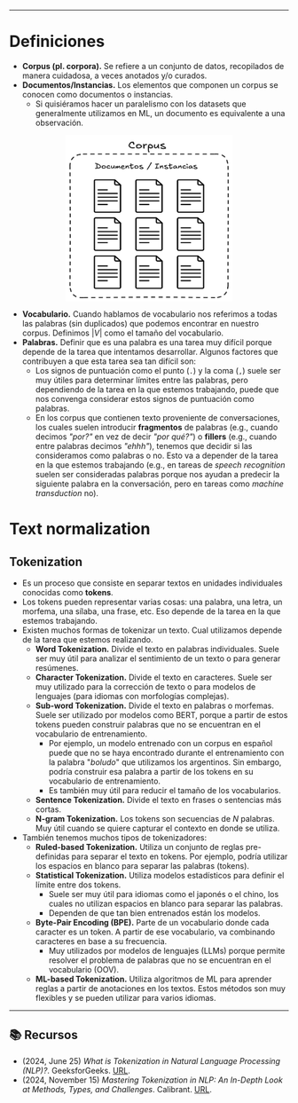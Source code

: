 ***

# Definiciones

- **Corpus (pl. corpora).** Se refiere a un conjunto de datos, recopilados de manera cuidadosa, a veces anotados y/o curados.
- **Documentos/Instancias.** Los elementos que componen un corpus se conocen como documentos o instancias.
	- Si quisiéramos hacer un paralelismo con los datasets que generalmente utilizamos en ML, un documento es equivalente a una observación.
<figure>
	<img src='attachments/corpus-documents.png' height=300 width=300 style="display: block; margin: 0 auto;"/>
</figure>

- **Vocabulario.** Cuando hablamos de vocabulario nos referimos a todas las palabras (sin duplicados) que podemos encontrar en nuestro corpus. Definimos $|V|$ como el tamaño del vocabulario.
- **Palabras.** Definir que es una palabra es una tarea muy difícil porque depende de la tarea que intentamos desarrollar. Algunos factores que contribuyen a que esta tarea sea tan difícil son:
	- Los signos de puntuación como el punto (`.`) y la coma (`,`) suele ser muy útiles para determinar límites entre las palabras, pero dependiendo de la tarea en la que estemos trabajando, puede que nos convenga considerar estos signos de puntuación como palabras.
	- En los corpus que contienen texto proveniente de conversaciones, los cuales suelen introducir **fragmentos** de palabras (e.g., cuando decimos *"por?"* en vez de decir *"por qué?"*) o **fillers** (e.g., cuando entre palabras decimos *"ehhh"*), tenemos que decidir si las consideramos como palabras o no. Esto va a depender de la tarea en la que estemos trabajando (e.g., en tareas de *speech recognition* suelen ser consideradas palabras porque nos ayudan a predecir la siguiente palabra en la conversación, pero en tareas como *machine transduction* no).

# Text normalization

## Tokenization

- Es un proceso que consiste en separar textos en unidades individuales conocidas como **tokens**.
- Los tokens pueden representar varias cosas: una palabra, una letra, un morfema, una sílaba, una frase, etc. Eso depende de la tarea en la que estemos trabajando.
- Existen muchos formas de tokenizar un texto. Cual utilizamos depende de la tarea que estemos realizando.
	- **Word Tokenization.** Divide el texto en palabras individuales. Suele ser muy útil para analizar el sentimiento de un texto o para generar resúmenes.
	- **Character Tokenization.** Divide el texto en caracteres. Suele ser muy utilizado para la corrección de texto o para modelos de lenguajes (para idiomas con morfologías complejas).
	- **Sub-word Tokenization.** Divide el texto en palabras o morfemas. Suele ser utilizado por modelos como BERT, porque a partir de estos tokens pueden construir palabras que no se encuentran en el vocabulario de entrenamiento.
		- Por ejemplo, un modelo entrenado con un corpus en español puede que no se haya encontrado durante el entrenamiento con la palabra "*boludo*" que utilizamos los argentinos. Sin embargo, podría construir esa palabra a partir de los tokens en su vocabulario de entrenamiento.
		- Es también muy útil para reducir el tamaño de los vocabularios.
	- **Sentence Tokenization.** Divide el texto en frases o sentencias más cortas.
	- **N-gram Tokenization.** Los tokens son secuencias de $N$ palabras. Muy útil cuando se quiere capturar el contexto en donde se utiliza.
- También tenemos muchos tipos de tokenizadores:
	- **Ruled-based Tokenization.** Utiliza un conjunto de reglas pre-definidas para separar el texto en tokens. Por ejemplo, podría utilizar los espacios en blanco para separar las palabras (tokens).
	- **Statistical Tokenization.** Utiliza modelos estadísticos para definir el límite entre dos tokens.
		- Suele ser muy útil para idiomas como el japonés o el chino, los cuales no utilizan espacios en blanco para separar las palabras.
		- Dependen de que tan bien entrenados están los modelos.
	- **Byte-Pair Encoding (BPE).** Parte de un vocabulario donde cada caracter es un token. A partir de ese vocabulario, va combinando caracteres en base a su frecuencia.
		- Muy utilizados por modelos de lenguajes (LLMs) porque permite resolver el problema de palabras que no se encuentran en el vocabulario (OOV).
	- **ML-based Tokenization.** Utiliza algoritmos de ML para aprender reglas a partir de anotaciones en los textos. Estos métodos son muy flexibles y se pueden utilizar para varios idiomas.

***
## 📚 Recursos
- (2024, June 25) *What is Tokenization in Natural Language Processing (NLP)?*. GeeksforGeeks. [URL](https://www.geeksforgeeks.org/tokenization-in-natural-language-processing-nlp/).
- (2024, November 15) *Mastering Tokenization in NLP: An In-Depth Look at Methods, Types, and Challenges*. Calibrant. [URL](https://www.calibraint.com/blog/understanding-tokenization-in-nlp-guide).